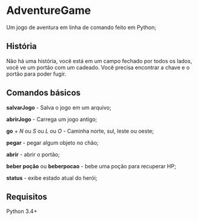 # AdventureGame
Um jogo de aventura em linha de comando feito em Python;

## História
Não há uma história, você está em um campo fechado por todos os lados, você ve um portão com um cadeado.
Você precisa encontrar a chave e o portão para poder fugir.

## Comandos básicos

**salvarJogo** - Salva o jogo em um arquivo;

**abrirJogo** - Carrega um jogo antigo;

**go** + *N* ou *S* ou *L* ou *O* - Caminha norte, sul, leste ou oeste;

**pegar** - pegar algum objeto no chão;

**abrir** - abrir o portão;

**beber poção** ou **beberpocao** - bebe uma poção para recuperar HP;

**status** - exibe estado atual do herói;

## Requisitos
Python 3.4+
